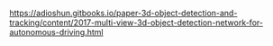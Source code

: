 https://adioshun.gitbooks.io/paper-3d-object-detection-and-tracking/content/2017-multi-view-3d-object-detection-network-for-autonomous-driving.html